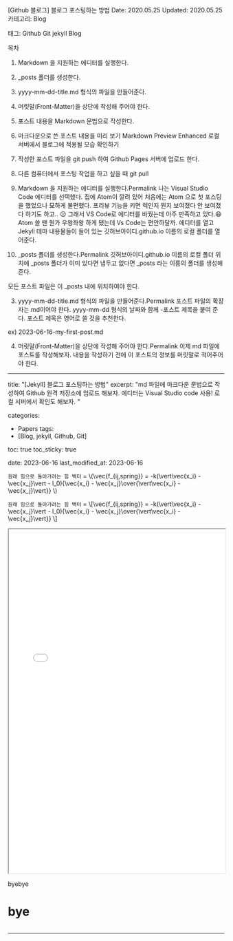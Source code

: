 [Github 블로그] 블로그 포스팅하는 방법
 Date: 2020.05.25    Updated: 2020.05.25
 카테고리: Blog

 태그: Github Git jekyll Blog

 목차
1. Markdown 을 지원하는 에디터를 실행한다.
2. _posts 폴더를 생성한다.
3. yyyy-mm-dd-title.md 형식의 파일을 만들어준다.
4. 머릿말(Front-Matter)을 상단에 작성해 주어야 한다.
5. 포스트 내용을 Markdown 문법으로 작성한다.
6. 마크다운으로 쓴 포스트 내용을 미리 보기
Markdown Preview Enhanced
로컬 서버에서 블로그에 적용될 모습 확인하기
7. 작성한 포스트 파일을 git push 하여 Github Pages 서버에 업로드 한다.
8. 다른 컴퓨터에서 포스팅 작업을 하고 싶을 때 git pull
1. Markdown 을 지원하는 에디터를 실행한다.Permalink
나는 Visual Studio Code 에디터를 선택했다. 집에 Atom이 깔려 있어 처음에는 Atom 으로 첫 포스팅을 했었으나 묘하게 불편했다. 프리뷰 기능을 키면 렉인지 뭔지 보여졌다 안 보여졌다 하기도 하고.. 😥 그래서 VS Code로 에디터를 바꿨는데 아주 만족하고 있다.😄 Atom 쓸 땐 뭔가 우왕좌왕 하게 됐는데 Vs Code는 편안하달까. 에디터를 열고 Jekyll 테마 내용물들이 들어 있는 깃허브아이디.github.io 이름의 로컬 폴더를 열어준다.



2. _posts 폴더를 생성한다.Permalink
깃허브아이디.github.io 이름의 로컬 폴더 위치에 _posts 폴더가 이미 있다면 냅두고 없다면 _posts 라는 이름의 폴더를 생성해 준다.

모든 포스트 파일은 이 _posts 내에 위치하여야 한다.


3. yyyy-mm-dd-title.md 형식의 파일을 만들어준다.Permalink
포스트 파일의 확장자는 md이어야 한다. yyyy-mm-dd 형식의 날짜와 함께 -포스트 제목을 붙여 준다. 포스트 제목은 영어로 쓸 것을 추천한다.

ex) 2023-06-16-my-first-post.md



4. 머릿말(Front-Matter)을 상단에 작성해 주어야 한다.Permalink
이제 md 파일에 포스트를 작성해보자. 내용을 작성하기 전에 이 포스트의 정보를 머릿말로 적어주어야 한다.

---
title:  "[Jekyll] 블로그 포스팅하는 방법"
excerpt: "md 파일에 마크다운 문법으로 작성하여 Github 원격 저장소에 업로드 해보자. 에디터는 Visual Studio code 사용! 로컬 서버에서 확인도 해보자. "

categories:
  - Papers
tags:
  - [Blog, jekyll, Github, Git]

toc: true
toc_sticky: true
 
date: 2023-06-16
last_modified_at: 2023-06-16


`원래 힘으로 돌아가려는 힘 벡터` = \\(\vec{f_{ij,spring}} = -k(\vert\vec{x_i} - \vec{x_j}\vert - l_0){\vec{x_i} - \vec{x_j}\over{\vert\vec{x_i} - \vec{x_j}\vert}} \\)

`원래 힘으로 돌아가려는 힘 벡터` = \\[\vec{f_{ij,spring}} = -k(\vert\vec{x_i} - \vec{x_j}\vert - l_0){\vec{x_i} - \vec{x_j}\over{\vert\vec{x_i} - \vec{x_j}\vert}} \\]

<iframe src="paper/sne.pdf" width="100%" height="800px">
  <p>Unable to display PDF. Click <a href="paper/sne.pdf">here</a> to download it.</p>
</iframe>

byebye

# bye
<a href="paper/sne.pdf" class="image fit"><img src="images/marr_pic.jpg" alt=""></a>
   
---